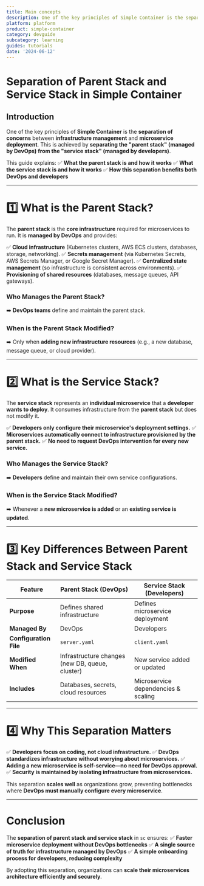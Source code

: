 ```yaml
---
title: Main concepts
description: One of the key principles of Simple Container is the separation of concerns between infrastructure management and microservice deployment.
platform: platform
product: simple-container
category: devguide
subcategory: learning
guides: tutorials
date: '2024-06-12'
---
```


# **Separation of Parent Stack and Service Stack in Simple Container**

## **Introduction**

One of the key principles of **Simple Container** is the **separation of concerns** between **infrastructure management** and **microservice deployment**.
This is achieved by **separating the "parent stack" (managed by DevOps) from the "service stack" (managed by developers)**.

This guide explains:
✅ **What the parent stack is and how it works**
✅ **What the service stack is and how it works**
✅ **How this separation benefits both DevOps and developers**

---

# **1️⃣ What is the Parent Stack?**

The **parent stack** is the **core infrastructure** required for microservices to run. It is **managed by DevOps** and provides:

✅ **Cloud infrastructure** (Kubernetes clusters, AWS ECS clusters, databases, storage, networking).
✅ **Secrets management** (via Kubernetes Secrets, AWS Secrets Manager, or Google Secret Manager).
✅ **Centralized state management** (so infrastructure is consistent across environments).
✅ **Provisioning of shared resources** (databases, message queues, API gateways).

### **Who Manages the Parent Stack?**
➡️ **DevOps teams** define and maintain the parent stack.

### **When is the Parent Stack Modified?**
➡️ Only when **adding new infrastructure resources** (e.g., a new database, message queue, or cloud provider).

---

# **2️⃣ What is the Service Stack?**

The **service stack** represents an **individual microservice** that a **developer wants to deploy**. It consumes infrastructure from the **parent stack** but does not modify it.

✅ **Developers only configure their microservice's deployment settings.**
✅ **Microservices automatically connect to infrastructure provisioned by the parent stack.**
✅ **No need to request DevOps intervention for every new service.**

### **Who Manages the Service Stack?**
➡️ **Developers** define and maintain their own service configurations.

### **When is the Service Stack Modified?**
➡️ Whenever a **new microservice is added** or an **existing service is updated**.

---

# **3️⃣ Key Differences Between Parent Stack and Service Stack**

| Feature                | Parent Stack (DevOps)                           | Service Stack (Developers)          |
|------------------------|-------------------------------------------------|-------------------------------------|
| **Purpose**            | Defines shared infrastructure                   | Defines microservice deployment     |
| **Managed By**         | DevOps                                          | Developers                          |
| **Configuration File** | `server.yaml`                                   | `client.yaml`                       |
| **Modified When**      | Infrastructure changes (new DB, queue, cluster) | New service added or updated        |
| **Includes**           | Databases, secrets, cloud resources             | Microservice dependencies & scaling |

---

# **4️⃣ Why This Separation Matters**

✅ **Developers focus on coding, not cloud infrastructure.**
✅ **DevOps standardizes infrastructure without worrying about microservices.**
✅ **Adding a new microservice is self-service—no need for DevOps approval.**
✅ **Security is maintained by isolating infrastructure from microservices.**

This separation **scales well** as organizations grow, preventing bottlenecks where **DevOps must manually configure every microservice**.

---

# **Conclusion**

The **separation of parent stack and service stack** in `sc` ensures:
✅ **Faster microservice deployment without DevOps bottlenecks**
✅ **A single source of truth for infrastructure managed by DevOps**
✅ **A simple onboarding process for developers, reducing complexity**

By adopting this separation, organizations can **scale their microservices architecture efficiently and securely**.